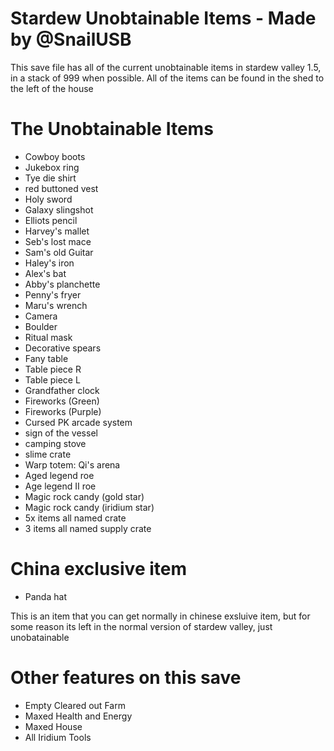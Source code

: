 # Stardew Unobtainable Items - Made by @SnailUSB
This save file has all of the current unobtainable items in stardew valley 1.5, in a stack of 999 when possible.
All of the items can be found in the shed to the left of the house

# The Unobtainable Items
- Cowboy boots
- Jukebox ring
- Tye die shirt
- red buttoned vest
- Holy sword
- Galaxy slingshot
- Elliots pencil
- Harvey's mallet
- Seb's lost mace
- Sam's old Guitar
- Haley's iron
- Alex's bat
- Abby's planchette
- Penny's fryer
- Maru's wrench
- Camera
- Boulder
- Ritual mask
- Decorative spears
- Fany table
- Table piece R
- Table piece L
- Grandfather clock
- Fireworks (Green)
- Fireworks (Purple)
- Cursed PK arcade system
- sign of the vessel
- camping stove
- slime crate
- Warp totem: Qi's arena
- Aged legend roe
- Age legend II roe
- Magic rock candy (gold star)
- Magic rock candy (iridium star)
- 5x items all named crate
- 3 items all named supply crate

# China exclusive item
- Panda hat

This is an item that you can get normally in chinese exsluive item, but for some reason its left in the normal version of stardew valley, just unobatainable 

# Other features on this save
- Empty Cleared out Farm
- Maxed Health and Energy
- Maxed House
- All Iridium Tools
